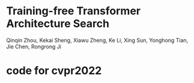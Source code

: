 # Training-free Transformer Architecture Search
Qinqin Zhou, Kekai Sheng, Xiawu Zheng, Ke Li,
Xing Sun, Yonghong Tian, Jie Chen, Rongrong Ji
# code for cvpr2022
